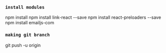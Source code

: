 ### `install modules`

npm install
npm install link-react --save
npm install react-preloaders --save
npm install emailjs-com

### `making git branch`

git push -u origin <local-branch>